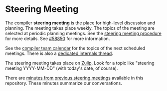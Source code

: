 # Steering Meeting

The compiler **steering meeting** is the place for high-level
discussion and planning. The meeting takes place weekly. The topics of
the meeting are selected at periodic planning meetings. See the
[steering meeting procedure][proc] for more details. See [#58850] for
more information. 

[proc]: /procedures/steering-meeting.md

See the [compiler team calendar](../README.md#meeting-calendar) for
the topics of the next scheduled meetings. There is also a [dedicated
internals thread][internals].

[#58850]: https://github.com/rust-lang/rust/issues/58850
[internals]: https://internals.rust-lang.org/t/compiler-steering-meeting/8588

The steering meeting takes place on [Zulip](chat-platform.md). Look
for a topic like "steering meeting YYYY-MM-DD" (with today's date, of
course).

There are [minutes from previous steering
meetings](../minutes/steering-meeting) available in this
repository. These minutes summarize our conversations.
